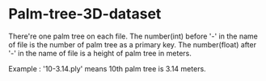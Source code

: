 # Palm-tree-3D-dataset

There're one palm tree on each file.
The number(int) before '-' in the name of file is the number of palm tree as a primary key.
The number(float) after '-' in the name of file is a height of palm tree in meters.

Example : '10-3.14.ply' means 10th palm tree is 3.14 meters.
